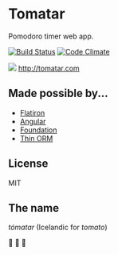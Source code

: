 # Tomatar

Pomodoro timer web app.

[![Build Status](https://travis-ci.org/BrettBukowski/tomatar.png?branch=master)](https://travis-ci.org/BrettBukowski/tomatar) [![Code Climate](https://codeclimate.com/github/BrettBukowski/tomatar.png)](https://codeclimate.com/github/BrettBukowski/tomatar)

![](http://i.minus.com/iOsYBUXKJq1tS.png) <http://tomatar.com>

## Made possible by...

- [Flatiron](https://github.com/flatiron/flatiron)
- [Angular](https://github.com/angular/angular.js)
- [Foundation](https://github.com/zurb/foundation)
- [Thin ORM](https://github.com/on-point/thin-orm)

## License

MIT

## The name

_tómatar_ (Icelandic for _tomato_)

:tomato: :tomato: :tomato:
